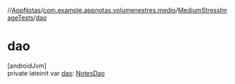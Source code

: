 //[AppNotas](../../../index.md)/[com.example.appnotas.volumenestres.medio](../index.md)/[MediumStressImageTests](index.md)/[dao](dao.md)

# dao

[androidJvm]\
private lateinit var [dao](dao.md): [NotesDao](../../com.example.appnotas.database/-notes-dao/index.md)

